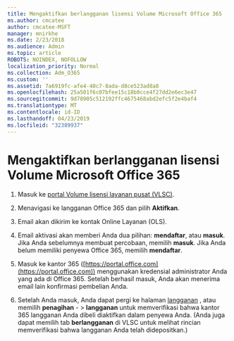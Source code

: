 ```yaml
---
title: Mengaktifkan berlangganan lisensi Volume Microsoft Office 365
ms.author: cmcatee
author: cmcatee-MSFT
manager: mnirkhe
ms.date: 2/23/2018
ms.audience: Admin
ms.topic: article
ROBOTS: NOINDEX, NOFOLLOW
localization_priority: Normal
ms.collection: Adm_O365
ms.custom: ''
ms.assetid: 7a6919fc-afe4-40c7-8ada-d8ce523ad8a8
ms.openlocfilehash: 25a501f6c07bfee15c18b0cce4f27dd2e6ec3e47
ms.sourcegitcommit: 9d78905c512192ffc4675468abd2efc5f2e4baf4
ms.translationtype: MT
ms.contentlocale: id-ID
ms.lasthandoff: 04/23/2019
ms.locfileid: "32389937"
---
```

# <a name="activating-a-microsoft-office-365-volume-license-subscription"></a>Mengaktifkan berlangganan lisensi Volume Microsoft Office 365

1. Masuk ke [portal Volume lisensi layanan pusat (VLSC)](http://go.microsoft.com/fwlink/p/?LinkId=329762).
    
2. Menavigasi ke langganan Office 365 dan pilih **Aktifkan**.
    
3. Email akan dikirim ke kontak Online Layanan (OLS).
    
4. Email aktivasi akan memberi Anda dua pilihan: **mendaftar**, atau **masuk**. Jika Anda sebelumnya membuat percobaan, memilih **masuk**. Jika Anda belum memiliki penyewa Office 365, memilih **mendaftar**.
    
5. Masuk ke kantor 365 ([https://portal.office.com](https://portal.office.com)) menggunakan kredensial administrator Anda yang ada di Office 365. Setelah berhasil masuk, Anda akan menerima email lain konfirmasi pembelian Anda.
    
6. Setelah Anda masuk, Anda dapat pergi ke halaman [langganan](https://go.microsoft.com/fwlink/p/?linkid=842054) , atau memilih **penagihan**  - \> **langganan** untuk memverifikasi bahwa kantor 365 langganan Anda dibeli diaktifkan dalam penyewa Anda. (Anda juga dapat memilih tab **berlangganan** di VLSC untuk melihat rincian memverifikasi bahwa langganan Anda telah didepositkan.) 
    

